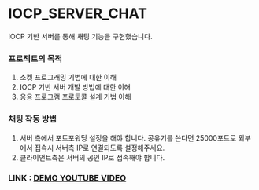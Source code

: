 # IOCP_SERVER_CHAT
IOCP 기반 서버를 통해 채팅 기능을 구현했습니다.

### **프로젝트의 목적**
1. 소켓 프로그래밍 기법에 대한 이해
2. IOCP 기반 서버 개발 방법에 대한 이해
3. 응용 프로그램 프로토콜 설계 기법 이해


### **채팅 작동 방법**
1. 서버 측에서 포트포워딩 설정을 해야 합니다. 공유기를 쓴다면 25000포트로 외부에서 접속시 서버측 IP로 연결되도록 설정해주세요.
2. 클라이언트측은 서버의 공인 IP로 접속해야 합니다.


### **LINK : [DEMO YOUTUBE VIDEO](https://youtu.be/MK1DNUKXb4w)**



